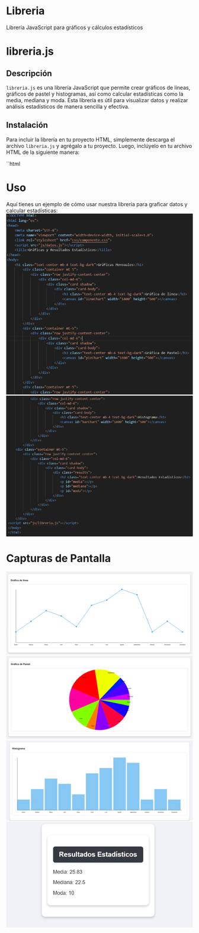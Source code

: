 # Libreria
Librería JavaScript para gráficos y cálculos estadísticos

# libreria.js

## Descripción
`libreria.js` es una librería JavaScript que permite crear gráficos de líneas, gráficos de pastel y histogramas, así como calcular estadísticas como la media, mediana y moda. Esta librería es útil para visualizar datos y realizar análisis estadísticos de manera sencilla y efectiva.

## Instalación
Para incluir la librería en tu proyecto HTML, simplemente descarga el archivo `libreria.js` y agrégalo a tu proyecto. Luego, inclúyelo en tu archivo HTML de la siguiente manera:

``html
<script src="libreria.js"></script>

# Uso
Aquí tienes un ejemplo de cómo usar nuestra librería para graficar datos y calcular estadísticas:
![](https://github.com/naza2/Libreria/blob/2adc19af4e485d26d5e718534ed581a5440eaff1/ejemplo1.png)
![](https://github.com/naza2/Libreria/blob/f321fa9cb23db1682333fd49920d1bbed7d2c8bc/ejemplo2.png)

# Capturas de Pantalla
![Grafica de Lineas](https://github.com/naza2/Libreria/blob/36c2e51a7294855e73cddcf47307db9ca96aaee6/Grafica%20de%20Lineas.png)
![Grafica de Pastel](https://github.com/naza2/Libreria/blob/36c2e51a7294855e73cddcf47307db9ca96aaee6/Grafica%20de%20Pastel.png)
![Histograma](https://github.com/naza2/Libreria/blob/36c2e51a7294855e73cddcf47307db9ca96aaee6/Histograma.png)
![Resultados Estadísticos](https://github.com/naza2/Libreria/blob/36c2e51a7294855e73cddcf47307db9ca96aaee6/Resultados%20Estadisticos.png)

